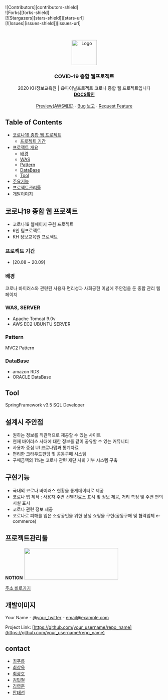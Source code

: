 

![Contributors][contributors-shield]  
![Forks][forks-shield]  
[![Stargazers][stars-shield]][stars-url]  
[![Issues][issues-shield]][issues-url]  


<!-- PROJECT LOGO -->
<br />
<p align="center">
  <a href="https://github.com/othneildrew/Best-README-Template">
    <img src="https://png.pngtree.com/png-vector/20200317/ourlarge/pngtree-logo-covid-19-coronavirus-wuhan-vector-illustration-png-image_2162385.jpg" alt="Logo" width="80" height="80">
  </a>

  <h3 align="center">COVID-19 종합 웹프로젝트</h3>

  <p align="center">
    2020 KH정보교육원 | 😷파이널프로젝트 코로나 종합 웹 프로젝트입니다
    <br />
    <a href="https://github.com/othneildrew/Best-README-Template"><strong>DOCS확인</strong></a>
    <br />
    <br />
    <a href="https://github.com/othneildrew/Best-README-Template">Preview(AWS배포)</a>
    ·
    <a href="https://github.com/othneildrew/Best-README-Template/issues">Bug 보고</a>
    ·
    <a href="https://github.com/othneildrew/Best-README-Template/issues">Request Feature</a>
  </p>
</p>

 
 

<!-- TABLE OF CONTENTS -->
## Table of Contents

* [코로나19 종합 웹 프로젝트](#1)
  * [프로젝트 기간](#2)
* [프로젝트 개요](#배경)
  * [배경](#배경) 
  * [WAS](#WAS)
  * [Pattern](#Pattern)
  * [DataBase](#DataBase)
  * [Tool](#Tool)
* [주요기능](#주요기능)
* [프로젝트관리툴](#프로젝트관리툴)
* [개발이미지](#개발이미지)



<!-- ABOUT THE PROJECT -->
## 코로나19 종합 웹 프로젝트

* 코로나19 웹페이지 구현 프로젝트
* 6인 팀프로젝트
* KH 정보교육원 프로젝트 

### 프로젝트 기간
* [20.08 ~ 20.09]

### 배경

코로나 바이러스와 관련된 사용자 편리성과 사회공헌 이념에 주안점을 둔 종합 관리 웹페이지

### WAS, SERVER
* Apache Tomcat 9.0v
* AWS EC2 UBUNTU SERVER

### Pattern

MVC2 Pattern

### DataBase

* amazon RDS
* ORACLE DataBase

<!-- ROADMAP -->
## Tool

SpringFramework v3.5
SQL Developer

<!-- CONTRIBUTING -->
## 설계시 주안점

   * 원하는 정보를 직관적으로 제공할 수 있는 사이트
   * 현재 바이러스 사태에 대한 정보를 같이 공유할 수 있는 커뮤니티
   * 사용자 중심 UI 코로나맵과 통계자료
   * 편리한 크라우드펀딩 및 공동구매 시스템
   * 구매금액의 1%는 코로나 관련 재단 사회 기부 시스템 구축

## 구현기능

* 국내외 코로나 바이러스 현황을 통계데이터로 제공
* 코로나 맵 제작 : 사용자 주변 선별진료소 표시 및 정보 제공, 거리 측정 및 주변 편의시설 표시
* 코로나 관련 정보 제공
* 코로나로 피해를 입은 소상공인을 위한 상생 쇼핑몰 구현(공동구매 및 협력업체 e-commerce)

<!-- LICENSE -->
## 프로젝트관리툴
**NOTION**
<img src="http://logovectordl.com/wp-content/uploads/2019/11/notion-labs-inc-logo-vector.png" alt="" width="300px" height="100px"/>

<a href="https://www.notion.so/66a42d30e00d4080ba98fc22de3b0520?v=d549b893077645e48b5fad7481e0e864">주소 바로가기</a>

<!-- CONTACT -->
## 개발이미지

Your Name - [@your_twitter](https://twitter.com/your_username) - email@example.com

Project Link: [https://github.com/your_username/repo_name](https://github.com/your_username/repo_name)


<!-- ACKNOWLEDGEMENTS -->
## contact
* [최푸름](https://github.com/choipureum)
* [최상옥](https://shields.io)
* [최광호](https://choosealicense.com)
* [김민철](https://pages.github.com)
* [김영준](https://daneden.github.io/animate.css)
* [안태선](https://connoratherton.com/loaders)


